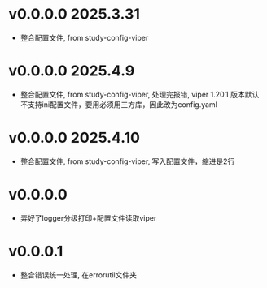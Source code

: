 # v0.0.0.0 2025.3.31 
- 整合配置文件, from study-config-viper

# v0.0.0.0 2025.4.9
- 整合配置文件, from study-config-viper, 处理完报错, viper 1.20.1 版本默认不支持ini配置文件，要用必须用三方库，因此改为config.yaml

# v0.0.0.0 2025.4.10
- 整合配置文件, from study-config-viper, 写入配置文件，缩进是2行

# v0.0.0.0
- 弄好了logger分级打印+配置文件读取viper

# v0.0.0.1
- 整合错误统一处理, 在errorutil文件夹